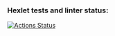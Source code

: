 ### Hexlet tests and linter status:
[![Actions Status](https://github.com/xGEFx/php-project-lvl1/workflows/hexlet-check/badge.svg)](https://github.com/xGEFx/php-project-lvl1/actions)